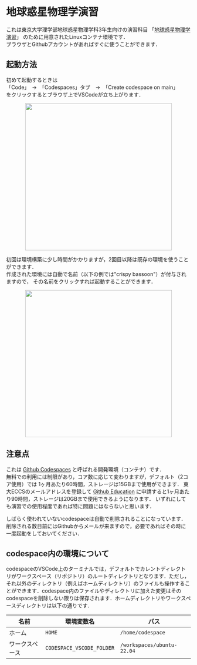 # 地球惑星物理学演習

これは東京大学理学部地球惑星物理学科3年生向けの演習科目
「[地球惑星物理学演習](https://chibutsu-utokyo.github.io/)」
のために用意されたLinuxコンテナ環境です．  
ブラウザとGithubアカウントがあればすぐに使うことができます．

## 起動方法
初めて起動するときは  
「Code」　→　「Codespaces」タブ　→　「Create codespace on main」  
をクリックするとブラウザ上でVSCodeが立ち上がります．  

<div align="center">
<img src="https://github.com/amanotk/codespaces/assets/46679145/2a9e5d35-086d-408f-b678-3cf6a1c8cbf1" width="400px">
</div>

初回は環境構築に少し時間がかかりますが，2回目以降は既存の環境を使うことができます．  
作成された環境には自動で名前（以下の例では"crispy bassoon"）が付与されますので，
その名前をクリックすれば起動することができます．

<div align="center">
<img src="https://github.com/amanotk/codespaces/assets/46679145/5a8ba104-a963-41b4-aa04-9a5fb48c97c5" width="400px">
</div>

## 注意点
これは
[Github Codespaces](https://docs.github.com/ja/codespaces/overview)
と呼ばれる開発環境（コンテナ）です．  
無料での利用には制限があり，コア数に応じて変わりますが，デフォルト（2コア使用）では
1ヶ月あたり60時間，ストレージは15GBまで使用ができます．
東大ECCSのメールアドレスを登録して
[Github Education](https://education.github.com/)
に申請すると1ヶ月あたり90時間，ストレージは20GBまで使用できるようになります．
いずれにしても演習での使用程度であれば特に問題にはならないと思います．

しばらく使われていないcodespaceは自動で削除されることになっています．削除される数日前にはGithubからメールが来ますので，必要であればその時に一度起動をしておいてください．

## codespace内の環境について
codespaceのVSCode上のターミナルでは，デフォルトでカレントディレクトリがワークスペース（リポジトリ）のルートディレクトリとなります．ただし，それ以外のディレクトリ（例えばホームディレクトリ）のファイルも操作することができます．codespace内のファイルやディレクトリに加えた変更はそのcodespaceを削除しない限りは保存されます．ホームディレクトリやワークスペースディレクトリは以下の通りです．
  
| 名前 | 環境変数名 | パス |
|---|---|---|
| ホーム | `HOME` | `/home/codespace` |
| ワークスペース | `CODESPACE_VSCODE_FOLDER` | `/workspaces/ubuntu-22.04` |

